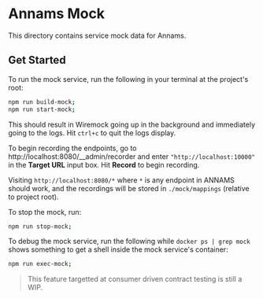 # Annams Mock
This directory contains service mock data for Annams.

## Get Started
To run the mock service, run the following in your terminal at the project's root:

```sh
npm run build-mock;
npm run start-mock;
```

This should result in Wiremock going up in the background and immediately going to the logs. Hit `ctrl+c` to quit the logs display.

To begin recording the endpoints, go to http://localhost:8080/__admin/recorder and enter `"http://localhost:10000"` in the **Target URL** input box. Hit **Record** to begin recording.

Visiting `http://localhost:8080/*` where `*` is any endpoint in ANNAMS should work, and the recordings will be stored in `./mock/mappings` (relative to project root).

To stop the mock, run:

```sh
npm run stop-mock;
```

To debug the mock service, run the following while `docker ps | grep mock` shows something to get a shell inside the mock service's container:

```sh
npm run exec-mock;
```

> This feature targetted at consumer driven contract testing is still a WIP.
